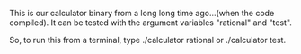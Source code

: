 This is our calculator binary from a long long time ago...(when the code compiled).  It can be tested with the argument variables "rational" and "test".


So, to run this from a terminal, type ./calculator rational or ./calculator test.


